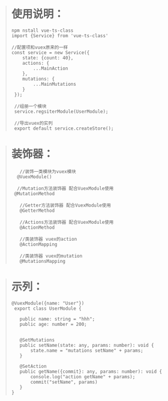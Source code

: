 ># 使用说明：
>```
> npm nstall vue-ts-class
> import {Service} from 'vue-ts-class'
>
>//配置项和vuex原来的一样
>const service = new Service({
>     state: {count: 40},
>     actions: {
>         ...MainAction
>     },
>     mutations: {
>         ...MainMutations
>     }
>  });
>
>  //组册一个模块
>  service.regsiterModule(UserModule);
>
>  //导出vuex的实列
>  export default service.createStore();
>```

># 装饰器：
>```
>    //装饰一类模块为vuex模块
>   @VuexModule()
>
>   //Mutation方法装饰器 配合VuexModule使用
>  @MutationMethod
>
>    //Getter方法装饰器 配合VuexModule使用
>    @GetterMethod
>
>    //Actions方法装饰器 配合VuexModule使用
>    @ActionMethod
>
>    //类装饰器 vuex的action
>    @ActionMapping    
>
>    //类装饰器 vuex的mutation
>    @MutationsMapping
>
>```

># 示列：
>```
> @VuexModule({name: "User"})
>  export class UserModule {
>
>    public name: string = "hhh";
>    public age: number = 200;
>
>
>    @SetMutations
>    public setName(state: any, params: number): void {
>        state.name = "mutations setName" + params;
>    }
>
>    @SetAction
>    public getName({commit}: any, params: number): void {
>        console.log("action getName" + params);
>        commit("setName", params)
>    }
> }
>```
